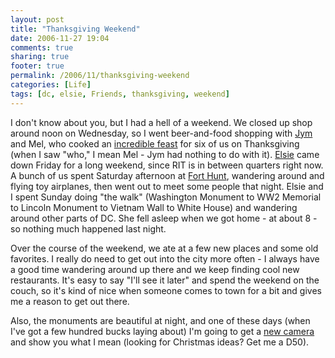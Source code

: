 ```yaml
---
layout: post
title: "Thanksgiving Weekend"
date: 2006-11-27 19:04
comments: true
sharing: true
footer: true
permalink: /2006/11/thanksgiving-weekend
categories: [Life]
tags: [dc, elsie, Friends, thanksgiving, weekend]
---
```

I don't know about you, but I had a hell of a weekend.  We closed up shop around noon on Wednesday, so I went beer-and-food shopping with <a href="http://jymferrier.net/">Jym</a> and Mel, who cooked an <a href="http://www.flickr.com/photos/brockli/sets/72157594389892880/">incredible feast</a> for six of us on Thanksgiving (when I saw "who," I mean Mel - Jym had nothing to do with it).  <a href="http://elsiesamson.blogspot.com/">Elsie</a> came down Friday for a long weekend, since RIT is in between quarters right now.  A bunch of us spent Saturday afternoon at <a href="http://www.flickr.com/photos/brockli/sets/72157594391639567/">Fort Hunt</a>, wandering around and flying toy airplanes, then went out to meet some people that night.  Elsie and I spent Sunday doing "the walk" (Washington Monument to WW2 Memorial to Lincoln Monument to Vietnam Wall to White House) and wandering around other parts of DC.  She fell asleep when we got home - at about 8 - so nothing much happened last night.

Over the course of the weekend, we ate at a few new places and some old favorites.  I really do need to get out into the city more often - I always have a good time wandering around up there and we keep finding cool new restaurants.  It's easy to say "I'll see it later" and spend the weekend on the couch, so it's kind of nice when someone comes to town for a bit and gives me a reason to get out there.

Also, the monuments are beautiful at night, and one of these days (when I've got a few hundred bucks laying about) I'm going to get a <a href="http://www.flickr.com/cameras/nikon/">new camera</a> and show you what I mean (looking for Christmas ideas?  Get me a D50).
